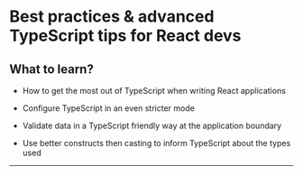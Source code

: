 # Best practices & advanced TypeScript tips for React devs

## What to learn?

- How to get the most out of TypeScript when writing React applications

- Configure TypeScript in an even stricter mode

- Validate data in a TypeScript friendly way at the application boundary

- Use better constructs then casting to inform TypeScript about the types used

---
